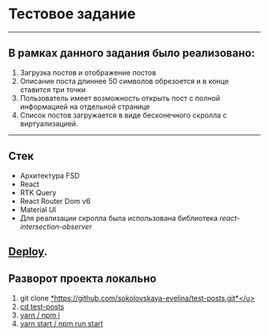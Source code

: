 # Тестовое задание
---
## В рамках данного задания было реализовано:
1. Загрузка постов и отображение постов
2. Описание поста длиннее 50 символов обрезоется и в конце ставится три точки
3. Пользователь имеет возможность открыть пост с полной информацией на отдельной странице
4. Список постов загружается в виде бесконечного скролла с виртуализацией.
---
## Стек
* Архитектура FSD
* React
* RTK Query
* React Router Dom v6
* Material UI
* Для реализации скролла была использована библиотека *react-intersection-observer*

## [Deploy](https://test-posts-cyan.vercel.app/).

## Разворот проекта локально
1. git clone <u>*https://github.com/sokolovskaya-evelina/test-posts.git*</u>
2. cd test-posts
3. yarn / npm i
4. yarn start / npm run start
